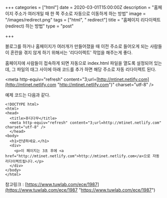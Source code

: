 +++
categories = ["html"]
date = 2020-03-01T15:00:00Z
description = "홈페이지 주소가 여러개일 때 한 쪽 주소로 자동으로 이동하게 하는 방법"
image = "/images/redirect.png"
tags = ["html", " redirect"]
title = "홈페이지 리다이렉트(redirect) 하는 방법"
type = "post"

+++
  

  

  

  

  

블로그를 하거나 홈페이지가 여러개가 만들어졌을 때 이전 주소로 들어오게 되는 사람들이 혼란을 겪지 않게 하기 위해서는 '리다이렉트' 작업을 해주는게 좋다.

홈페이지에 사람들이 접속하게 되면 자동으로 index.html 파일을 열도록 설정되어 있는데, 그 파일의 <head></head> 태그 사이에 아래 코드를 추가 하면 해당 주소로 자동 리다이렉트 된다.

<meta http-equiv="refresh" content="3;url=[http://mtinet.netlify.com](http://mtinet.netlify.com "http://mtinet.netlify.com")" charset="utf-8" />

예제 코드는 다음과 같다.

    <!DOCTYPE html>
    <html>
    <head>
      <title>쥬디다무</title>                              
      <meta http-equiv="refresh" content="3;url=http://mtinet.netlify.com" charset="utf-8" />
      </head>
    <body>
      <h1>안녕하세요.</h1>
      <div>
        <p>이 페이지는 3초 후에 <a href="http://mtinet.netlify.com">http://mtinet.netlify.com</a>으로 자동 리다이렉트됩니다.</p>
      </div>
    </body>
    </html>

참고링크 : [https://www.tuwlab.com/ece/1987](https://www.tuwlab.com/ece/1987 "https://www.tuwlab.com/ece/1987")